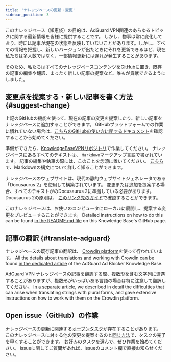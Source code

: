 ```yaml
---
title: 'ナレッジベースの更新・変更'
sidebar_position: 3
---
```


このナレッジベース（知恵袋）の目的は、AdGuard VPN関連のあらゆるトピックに関する最新情報を皆様に提供することです。 しかし、物事は常に変化しており、時には記事が現在の状態を反映していないことがあります。しかし、すべての情報を把握し、新しいバージョンが出たときにそれを更新できるほど、現在私たちは多人数ではなく、一部情報更新には遅れが発生することがあります。

そのため、私たちはすべてのナレッジベースコンテンツを[GitHub](https://github.com/AdguardTeam/KnowledgeBaseVPN)に置き、既存の記事の編集や翻訳、まったく新しい記事の提案など、誰もが貢献できるようにしました。

## 変更点を提案する・新しい記事を書く方法 {#suggest-change}

上記のGitHubの機能を使って、現在の記事の変更を提案したり、新しい記事をナレッジベースに追加することができます。 GitHubプラットフォームでの作業に慣れていない場合は、[こちらのGitHubの使い方に関するドキュメント](https://docs.github.com/ja)を確認することから始めてください。

準備ができたら、[KnowledgeBaseVPNリポジトリ](https://github.com/AdguardTeam/KnowledgeBaseVPN)で作業してください。 ナレッジベースにあるすべてのテキストは、 `Markdown`マークアップ言語で書かれています。 記事の編集や執筆の際には、このことを念頭に置いてください。 [こちら](https://docs.github.com/en/get-started/writing-on-github/getting-started-with-writing-and-formatting-on-github/basic-writing-and-formatting-syntax)で、Markdownの構文について詳しく知ることができます。

ナレッジベースのウェブサイトは、現代の静的ウェブサイトジェネレータである「Docusaurus 2」を使用して構築されています。 変更または追加を提案する場合、すべてのテキストがのDocusaurus 2に準拠している必要があります。 Docusaurus 2の原則は、 [このリンク先のガイド](https://docusaurus.io/docs/category/guides)で確認することができます。

このナレッジベースは、お使いのコンピュータにローカルに展開し、提案する変更をプレビューすることができます。 Detailed instructions on how to do this can be found [in the README.md file](https://github.com/AdguardTeam/KnowledgeBaseVPN/blob/main/README) on this Knowledge Base's GitHub page.

## 記事の翻訳 {#translate-adguard}

ナレッジベースの既存記事の翻訳は、 [Crowdin platform](https://crowdin.com/project/adguard-vpn-knowledge-base)を使って行われています。 All the details about translations and working with Crowdin can be found [in the dedicated article](https://adguard.com/kb/miscellaneous/contribute/translate/program/) of the AdGuard Ad Blocker Knowledge Base.

AdGuard VPN ナレッジベースの記事を翻訳する際、複数形を含む文字列に遭遇することがありますが、複数形がいっぱいある言語の場合は特に注意して翻訳してください。 [In a separate article](https://adguard.com/kb/miscellaneous/contribute/translate/plural-forms/), we described in detail the difficulties that can arise when translating strings with plural forms, and gave extensive instructions on how to work with them on the Crowdin platform.

## Open issue（GitHub）の作業

ナレッジベースの更新に関連する[オープンタスク](https://github.com/AdguardTeam/KnowledgeBaseVPN/issues/)が存在することがあります。 このナレッジベースに対する他の変更を提案するのと[同じ方法](#suggest-change)で、タスクの完了を早くすることができます。 お好みのタスクを選んで、ぜひ作業を始めてください。 issueに関してご質問があれば、issueのコメント欄で直接お知らせください。
